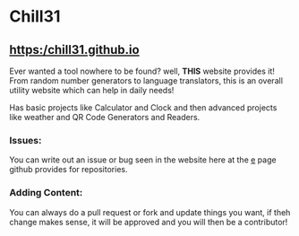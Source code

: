 # Chill31 
## [https:/chill31.github.io](https://chill31.github.io)
  
Ever wanted a tool nowhere to be found?
well, **THIS** website provides it! From random number generators to language translators, this is an overall utility website which can help in daily needs!

Has basic projects like Calculator and Clock and then advanced projects like weather and QR Code Generators and Readers.

### Issues:
You can write out an issue or bug seen in the website here at the [e](https://github.com/chill31/chill31.github.io/issues) page github provides for repositories.

### Adding Content:
You can always do a pull request or fork and update things you want, if theh change makes sense, it will be approved and you will then be a contributor!
